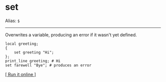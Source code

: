 # set

Alias: `$`

---

Overwrites a variable, producing an error if it wasn't yet defined.

    local greeting;
    {
        set greeting "Hi";
    };
    print_line greeting; # Hi
    set farewell "Bye"; # produces an error

[[ Run it online ]](https://utopia.sh/?code=local+greeting%3B%0D%0A%7B%0D%0A++++set+greeting+%22Hi%22%3B%0D%0A%7D%3B%0D%0Aprint_line+greeting%3B+%23+Hi%0D%0Aset+farewell+%22Bye%22%3B+%23+produces+an+error)
